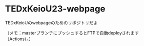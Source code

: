 # TEDxKeioU23-webpage
TEDxKeioUのwebpageのためのリポジトリだよ

（メモ：masterブランチにプッシュするとFTPで自動deployされます（Actions）。）

